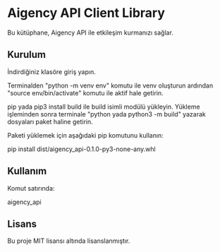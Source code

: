 # Aigency API Client Library

Bu kütüphane, Aigency API ile etkileşim kurmanızı sağlar.

## Kurulum

İndirdiğiniz klasöre giriş yapın.

Terminalden "python -m venv env" komutu ile venv oluşturun ardından "source env/bin/activate" komutu ile aktif hale getirin.

pip yada pip3 install build ile build isimli modülü yükleyin. Yükleme işleminden sonra terminale "python yada python3 -m build" yazarak dosyaları paket haline getirin.

Paketi yüklemek için aşağıdaki pip komutunu kullanın:

pip install dist/aigency_api-0.1.0-py3-none-any.whl

## Kullanım

Komut satırında:

aigency_api

## Lisans

Bu proje MIT lisansı altında lisanslanmıştır.
